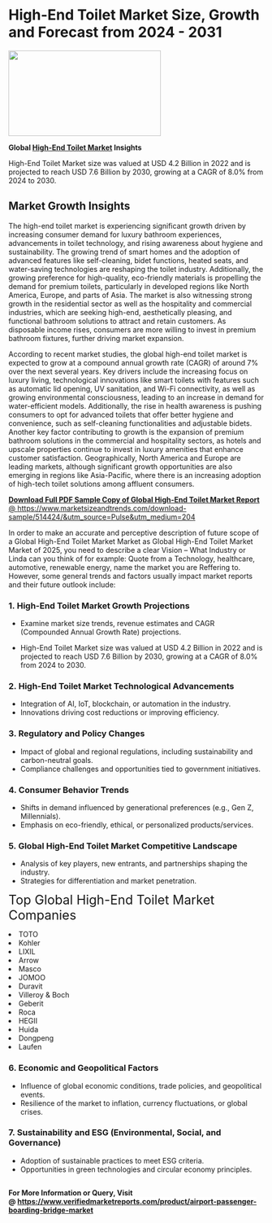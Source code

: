 <H1>High-End Toilet Market Size, Growth and Forecast from 2024 - 2031</H1><img class="aligncenter size-medium wp-image-584254" src="https://thirdeyenews.in/wp-content/uploads/2024/09/Global-Market-Research-300x168.jpeg" alt="" width="300" height="168" /><p><strong>Global&nbsp;<a href="https://www.marketsizeandtrends.com/download-sample/514424/&amp;utm_source=Pulse&amp;utm_medium=204">High-End Toilet Market</a> Insights</strong></p><p>High-End Toilet Market size was valued at USD 4.2 Billion in 2022 and is projected to reach USD 7.6 Billion by 2030, growing at a CAGR of 8.0% from 2024 to 2030.</p><p><h2>Market Growth Insights</h2> <p>The high-end toilet market is experiencing significant growth driven by increasing consumer demand for luxury bathroom experiences, advancements in toilet technology, and rising awareness about hygiene and sustainability. The growing trend of smart homes and the adoption of advanced features like self-cleaning, bidet functions, heated seats, and water-saving technologies are reshaping the toilet industry. Additionally, the growing preference for high-quality, eco-friendly materials is propelling the demand for premium toilets, particularly in developed regions like North America, Europe, and parts of Asia. The market is also witnessing strong growth in the residential sector as well as the hospitality and commercial industries, which are seeking high-end, aesthetically pleasing, and functional bathroom solutions to attract and retain customers. As disposable income rises, consumers are more willing to invest in premium bathroom fixtures, further driving market expansion.</p> <p><a href="#"></a></p> <p>According to recent market studies, the global high-end toilet market is expected to grow at a compound annual growth rate (CAGR) of around 7% over the next several years. Key drivers include the increasing focus on luxury living, technological innovations like smart toilets with features such as automatic lid opening, UV sanitation, and Wi-Fi connectivity, as well as growing environmental consciousness, leading to an increase in demand for water-efficient models. Additionally, the rise in health awareness is pushing consumers to opt for advanced toilets that offer better hygiene and convenience, such as self-cleaning functionalities and adjustable bidets. Another key factor contributing to growth is the expansion of premium bathroom solutions in the commercial and hospitality sectors, as hotels and upscale properties continue to invest in luxury amenities that enhance customer satisfaction. Geographically, North America and Europe are leading markets, although significant growth opportunities are also emerging in regions like Asia-Pacific, where there is an increasing adoption of high-tech toilet solutions among affluent consumers.</p> <p><a href="#"></p><p><span class=""><strong>Download Full PDF Sample Copy of Global High-End Toilet Market Report</strong> @ <a href="https://www.marketsizeandtrends.com/download-sample/514424/&amp;utm_source=Pulse&amp;utm_medium=204" target="_blank">https://www.marketsizeandtrends.com/download-sample/514424/&amp;utm_source=Pulse&amp;utm_medium=204</a></span></p><p>In order to make an accurate and perceptive description of future scope of a Global&nbsp;High-End Toilet Market Market as Global&nbsp;High-End Toilet Market Market of 2025, you need to describe a clear Vision &ndash; What Industry or Linda can you think of for example: Quote from a Technology, healthcare, automotive, renewable energy, name the market you are Reffering to. However, some general trends and factors usually impact market reports and their future outlook include:</p><h3>1.&nbsp;<strong>High-End Toilet Market Growth Projections</strong></h3><ul><li>Examine market size trends, revenue estimates and CAGR (Compounded Annual Growth Rate) projections.</li><li><p>High-End Toilet Market size was valued at USD 4.2 Billion in 2022 and is projected to reach USD 7.6 Billion by 2030, growing at a CAGR of 8.0% from 2024 to 2030.</p></li></ul><h3>2.&nbsp;<strong>High-End Toilet Market Technological Advancements</strong></h3><ul><li>Integration of AI, IoT, blockchain, or automation in the industry.</li><li>Innovations driving cost reductions or improving efficiency.</li></ul><h3>3.&nbsp;<strong>Regulatory and Policy Changes</strong></h3><ul><li>Impact of global and regional regulations, including sustainability and carbon-neutral goals.</li><li>Compliance challenges and opportunities tied to government initiatives.</li></ul><h3>4.&nbsp;<strong>Consumer Behavior Trends</strong></h3><ul><li>Shifts in demand influenced by generational preferences (e.g., Gen Z, Millennials).</li><li>Emphasis on eco-friendly, ethical, or personalized products/services.</li></ul><h3>5.&nbsp;<strong>Global High-End Toilet Market Competitive Landscape</strong></h3><ul><li>Analysis of key players, new entrants, and partnerships shaping the industry.</li><li>Strategies for differentiation and market penetration.</li></ul><p data-pm-slice="1 1 []"><span style="color: inherit; font-family: inherit; font-size: 25px;">Top Global High-End Toilet Market Companies</span></p><div class="" data-test-id=""><p><li>TOTO</li><li> Kohler</li><li> LIXIL</li><li> Arrow</li><li> Masco</li><li> JOMOO</li><li> Duravit</li><li> Villeroy & Boch</li><li> Geberit</li><li> Roca</li><li> HEGII</li><li> Huida</li><li> Dongpeng</li><li> Laufen</li></p></div><h3>6.&nbsp;<strong>Economic and Geopolitical Factors</strong></h3><ul><li>Influence of global economic conditions, trade policies, and geopolitical events.</li><li>Resilience of the market to inflation, currency fluctuations, or global crises.</li></ul><h3>7.&nbsp;<strong>Sustainability and ESG (Environmental, Social, and Governance)</strong></h3><ul><li>Adoption of sustainable practices to meet ESG criteria.</li><li>Opportunities in green technologies and circular economy principles.</li></ul><h2><strong style="font-size: 14px;">For More Information or Query, Visit @&nbsp;</strong><a style="background-color: #ffffff; font-size: 14px;" href="https://www.marketsizeandtrends.com/report/high-end-toilet-market/" target="_blank">https://www.verifiedmarketreports.com/product/airport-passenger-boarding-bridge-market</a></h2>
